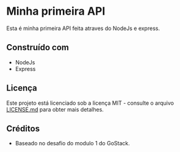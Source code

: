 # Minha primeira API

Esta é minha primeira API feita atraves do NodeJs e express.

## Construído com

* NodeJs
* Express

## Licença

Este projeto está licenciado sob a licença MIT - consulte o arquivo [LICENSE.md](LICENSE.md) para obter mais detalhes.

## Créditos

* Baseado no desafio do modulo 1 do GoStack.
